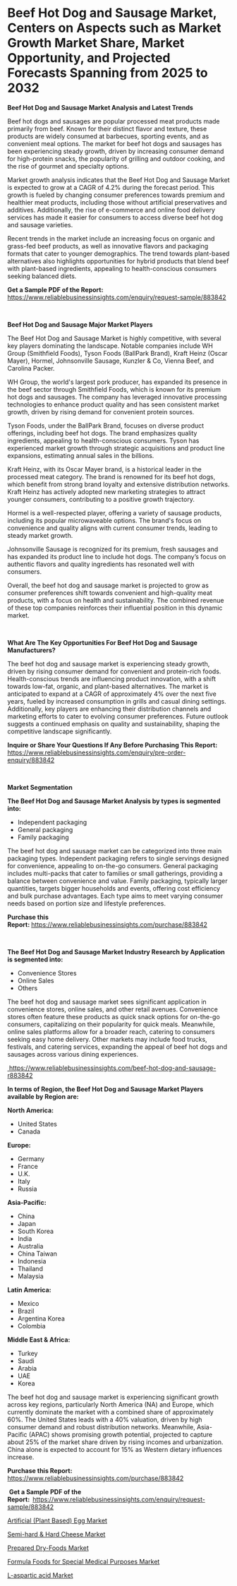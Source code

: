 <p><h1>Beef Hot Dog and Sausage Market, Centers on Aspects such as Market Growth Market Share, Market Opportunity, and Projected Forecasts Spanning from 2025 to 2032</h1></p><p><strong>Beef Hot Dog and Sausage Market Analysis and Latest Trends</strong></p>
<p><p>Beef hot dogs and sausages are popular processed meat products made primarily from beef. Known for their distinct flavor and texture, these products are widely consumed at barbecues, sporting events, and as convenient meal options. The market for beef hot dogs and sausages has been experiencing steady growth, driven by increasing consumer demand for high-protein snacks, the popularity of grilling and outdoor cooking, and the rise of gourmet and specialty options.</p><p>Market growth analysis indicates that the Beef Hot Dog and Sausage Market is expected to grow at a CAGR of 4.2% during the forecast period. This growth is fueled by changing consumer preferences towards premium and healthier meat products, including those without artificial preservatives and additives. Additionally, the rise of e-commerce and online food delivery services has made it easier for consumers to access diverse beef hot dog and sausage varieties.</p><p>Recent trends in the market include an increasing focus on organic and grass-fed beef products, as well as innovative flavors and packaging formats that cater to younger demographics. The trend towards plant-based alternatives also highlights opportunities for hybrid products that blend beef with plant-based ingredients, appealing to health-conscious consumers seeking balanced diets.</p></p>
<p><strong>Get a Sample PDF of the Report:&nbsp;</strong> <a href="https://www.reliablebusinessinsights.com/enquiry/request-sample/883842?utm_campaign=1106&utm_medium=2&utm_source=Github&utm_content=ia&utm_term=15022025&utm_id=beef-hot-dog-and-sausage">https://www.reliablebusinessinsights.com/enquiry/request-sample/883842</a></p>
<p>&nbsp;</p>
<p><strong>Beef Hot Dog and Sausage Major Market Players</strong></p>
<p><p>The Beef Hot Dog and Sausage Market is highly competitive, with several key players dominating the landscape. Notable companies include WH Group (Smithfield Foods), Tyson Foods (BallPark Brand), Kraft Heinz (Oscar Mayer), Hormel, Johnsonville Sausage, Kunzler & Co, Vienna Beef, and Carolina Packer. </p><p>WH Group, the world's largest pork producer, has expanded its presence in the beef sector through Smithfield Foods, which is known for its premium hot dogs and sausages. The company has leveraged innovative processing technologies to enhance product quality and has seen consistent market growth, driven by rising demand for convenient protein sources. </p><p>Tyson Foods, under the BallPark Brand, focuses on diverse product offerings, including beef hot dogs. The brand emphasizes quality ingredients, appealing to health-conscious consumers. Tyson has experienced market growth through strategic acquisitions and product line expansions, estimating annual sales in the billions.</p><p>Kraft Heinz, with its Oscar Mayer brand, is a historical leader in the processed meat category. The brand is renowned for its beef hot dogs, which benefit from strong brand loyalty and extensive distribution networks. Kraft Heinz has actively adopted new marketing strategies to attract younger consumers, contributing to a positive growth trajectory.</p><p>Hormel is a well-respected player, offering a variety of sausage products, including its popular microwaveable options. The brand's focus on convenience and quality aligns with current consumer trends, leading to steady market growth.</p><p>Johnsonville Sausage is recognized for its premium, fresh sausages and has expanded its product line to include hot dogs. The company’s focus on authentic flavors and quality ingredients has resonated well with consumers.</p><p>Overall, the beef hot dog and sausage market is projected to grow as consumer preferences shift towards convenient and high-quality meat products, with a focus on health and sustainability. The combined revenue of these top companies reinforces their influential position in this dynamic market.</p></p>
<p>&nbsp;</p>
<p><strong>What Are The Key Opportunities For Beef Hot Dog and Sausage Manufacturers?</strong></p>
<p><p>The beef hot dog and sausage market is experiencing steady growth, driven by rising consumer demand for convenient and protein-rich foods. Health-conscious trends are influencing product innovation, with a shift towards low-fat, organic, and plant-based alternatives. The market is anticipated to expand at a CAGR of approximately 4% over the next five years, fueled by increased consumption in grills and casual dining settings. Additionally, key players are enhancing their distribution channels and marketing efforts to cater to evolving consumer preferences. Future outlook suggests a continued emphasis on quality and sustainability, shaping the competitive landscape significantly.</p></p>
<p><strong>Inquire or Share Your Questions If Any Before Purchasing This Report:</strong> <a href="https://www.reliablebusinessinsights.com/enquiry/pre-order-enquiry/883842?utm_campaign=1106&utm_medium=2&utm_source=Github&utm_content=ia&utm_term=15022025&utm_id=beef-hot-dog-and-sausage">https://www.reliablebusinessinsights.com/enquiry/pre-order-enquiry/883842</a></p>
<p>&nbsp;</p>
<p><strong>Market Segmentation</strong></p>
<p><strong>The Beef Hot Dog and Sausage Market Analysis by types is segmented into:</strong></p>
<p><ul><li>Independent packaging</li><li>General packaging</li><li>Family packaging</li></ul></p>
<p><p>The beef hot dog and sausage market can be categorized into three main packaging types. Independent packaging refers to single servings designed for convenience, appealing to on-the-go consumers. General packaging includes multi-packs that cater to families or small gatherings, providing a balance between convenience and value. Family packaging, typically larger quantities, targets bigger households and events, offering cost efficiency and bulk purchase advantages. Each type aims to meet varying consumer needs based on portion size and lifestyle preferences.</p></p>
<p><strong>Purchase this Report:&nbsp;</strong><a href="https://www.reliablebusinessinsights.com/purchase/883842?utm_campaign=1106&utm_medium=2&utm_source=Github&utm_content=ia&utm_term=15022025&utm_id=beef-hot-dog-and-sausage">https://www.reliablebusinessinsights.com/purchase/883842</a></p>
<p>&nbsp;</p>
<p><strong>The Beef Hot Dog and Sausage Market Industry Research by Application is segmented into:</strong></p>
<p><ul><li>Convenience Stores</li><li>Online Sales</li><li>Others</li></ul></p>
<p><p>The beef hot dog and sausage market sees significant application in convenience stores, online sales, and other retail avenues. Convenience stores often feature these products as quick snack options for on-the-go consumers, capitalizing on their popularity for quick meals. Meanwhile, online sales platforms allow for a broader reach, catering to consumers seeking easy home delivery. Other markets may include food trucks, festivals, and catering services, expanding the appeal of beef hot dogs and sausages across various dining experiences.</p></p>
<p><a href="https://www.reliablebusinessinsights.com/beef-hot-dog-and-sausage-r883842?utm_campaign=1106&utm_medium=2&utm_source=Github&utm_content=ia&utm_term=15022025&utm_id=beef-hot-dog-and-sausage">&nbsp;https://www.reliablebusinessinsights.com/beef-hot-dog-and-sausage-r883842</a></p>
<p><strong>In terms of Region, the Beef Hot Dog and Sausage Market Players available by Region are:</strong></p>
<p>
    <p> <strong> North America: </strong>
        <ul>
            <li>United States</li>
            <li>Canada</li>
        </ul>
        </p> 
    <p> <strong> Europe: </strong>
        <ul>
            <li>Germany</li>
            <li>France</li>
            <li>U.K.</li>
            <li>Italy</li>
            <li>Russia</li>
        </ul>
        </p> 
    <p> <strong> Asia-Pacific: </strong>
        <ul>
            <li>China</li>
            <li>Japan</li>
            <li>South Korea</li>
            <li>India</li>
            <li>Australia</li>
            <li>China Taiwan</li>
            <li>Indonesia</li>
            <li>Thailand</li>
            <li>Malaysia</li>
        </ul>
        </p> 
    <p> <strong> Latin America: </strong>
        <ul>
            <li>Mexico</li>
            <li>Brazil</li>
            <li>Argentina Korea</li>
            <li>Colombia</li>
        </ul>
        </p> 
    <p> <strong> Middle East & Africa: </strong>
        <ul>
            <li>Turkey</li>
            <li>Saudi</li>
            <li>Arabia</li>
            <li>UAE</li>
            <li>Korea</li>
        </ul>
    </p>
    </p>
<p><p>The beef hot dog and sausage market is experiencing significant growth across key regions, particularly North America (NA) and Europe, which currently dominate the market with a combined share of approximately 60%. The United States leads with a 40% valuation, driven by high consumer demand and robust distribution networks. Meanwhile, Asia-Pacific (APAC) shows promising growth potential, projected to capture about 25% of the market share driven by rising incomes and urbanization. China alone is expected to account for 15% as Western dietary influences increase.</p></p>
<p><strong>Purchase this Report: </strong><a href="https://www.reliablebusinessinsights.com/purchase/883842?utm_campaign=1106&utm_medium=2&utm_source=Github&utm_content=ia&utm_term=15022025&utm_id=beef-hot-dog-and-sausage">https://www.reliablebusinessinsights.com/purchase/883842</a></p>
<p>&nbsp;<strong>Get a Sample PDF of the Report:&nbsp;&nbsp;</strong><a href="https://www.reliablebusinessinsights.com/enquiry/request-sample/883842?utm_campaign=1106&utm_medium=2&utm_source=Github&utm_content=ia&utm_term=15022025&utm_id=beef-hot-dog-and-sausage">https://www.reliablebusinessinsights.com/enquiry/request-sample/883842</a></p>
<p><strong></strong></p>
<p><p><a href="https://github.com/vengatsabibu/Market-Research-Report-List-1/blob/main/artificial-plant-based-egg-market.md?utm_campaign=1106&utm_medium=2&utm_source=Github&utm_content=ia&utm_term=15022025&utm_id=beef-hot-dog-and-sausage">Artificial (Plant Based) Egg Market</a></p><p><a href="https://github.com/sefathlehki/Market-Research-Report-List-1/blob/main/semi-hard-hard-cheese-market.md?utm_campaign=1106&utm_medium=2&utm_source=Github&utm_content=ia&utm_term=15022025&utm_id=beef-hot-dog-and-sausage">Semi-hard & Hard Cheese Market</a></p><p><a href="https://github.com/rianttegang/Market-Research-Report-List-1/blob/main/prepared-dry-foods-market.md?utm_campaign=1106&utm_medium=2&utm_source=Github&utm_content=ia&utm_term=15022025&utm_id=beef-hot-dog-and-sausage">Prepared Dry-Foods Market</a></p><p><a href="https://github.com/aqharimbugua3/Market-Research-Report-List-1/blob/main/formula-foods-for-special-medical-purposes-market.md?utm_campaign=1106&utm_medium=2&utm_source=Github&utm_content=ia&utm_term=15022025&utm_id=beef-hot-dog-and-sausage">Formula Foods for Special Medical Purposes Market</a></p><p><a href="https://github.com/borgomornar/Market-Research-Report-List-1/blob/main/l-aspartic-acid-market.md?utm_campaign=1106&utm_medium=2&utm_source=Github&utm_content=ia&utm_term=15022025&utm_id=beef-hot-dog-and-sausage">L-aspartic acid Market</a></p></p>